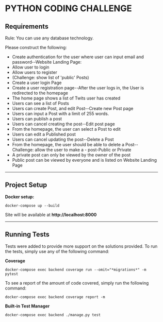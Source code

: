 PYTHON CODING CHALLENGE
===

Requirements
---

Rule: You can use any database technology.

Please construct the following:
- Create authentication for the user where user can input email and password--Website Landing Page:
- Allow user to login
- Allow users to register
- (Challenge: show list of 'public' Posts)
- Create a user login Page
- Create a user registration page--After the user logs in, the User is redirected to the homepage
- The home page shows a list of Twits user has created
- Users can see a list of Posts
- Users can create Post, and edit Post--Create new Post page
- Users can input a Post with a limit of 255 words.
- Users can publish a post
- Users can cancel creating the post--Edit post page
- From the homepage, the user can select a Post to edit
- Users can edit a Published post
- Users can cancel updating the post--Delete a Post
- From the homepage, the user should be able to delete a Post--Challenge: allow the user to make a - post-Public or Private
- A private post can only be viewed by the owner of the post
- Public post can be viewed by everyone and is listed on Website Landing Page

***

Project Setup
---

**Docker setup:**
```
docker-compose up --build
```

Site will be available at **http://localhost:8000**

***

Running Tests
---
Tests were added to provide more support on the solutions provided. To run the tests, simply use any of the following command:

**Coverage**
```
docker-compose exec backend coverage run --omit="*migrations*" -m pytest
```
To see a report of the amount of code covered, simply run the following command:
```
docker-compose exec backend coverage report -m
```

**Built-in Test Manager**
```
docker-compose exec backend ./manage.py test
```
